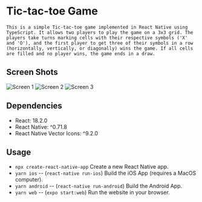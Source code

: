 # Tic-tac-toe Game
```
This is a simple Tic-tac-toe game implemented in React Native using TypeScript. It allows two players to play the game on a 3x3 grid. The players take turns marking cells with their respective symbols ('X' and 'O'), and the first player to get three of their symbols in a row (horizontally, vertically, or diagonally) wins the game. If all cells are filled and no player wins, the game ends in a draw.

```

## Screen Shots
![Screen 1](https://raw.github.com/parthpatel1470/tic-tak-toe-game/master/screenshots/1.png?raw=T)
![Screen 2](https://raw.github.com/parthpatel1470/tic-tak-toe-game/master/screenshots/2.png?raw=T)
![Screen 3](https://raw.github.com/parthpatel1470/tic-tak-toe-game/master/screenshots/3.png?raw=T)

## Dependencies

- React: 18.2.0
- React Native: ^0.71.8
- React Native Vector Icons: ^9.2.0

## Usage

- `npx create-react-native-app` Create a new React Native app.
- `yarn ios` -- (`react-native run-ios`) Build the iOS App (requires a MacOS computer).
- `yarn android` -- (`react-native run-android`) Build the Android App.
- `yarn web` -- (`expo start:web`) Run the website in your browser.

